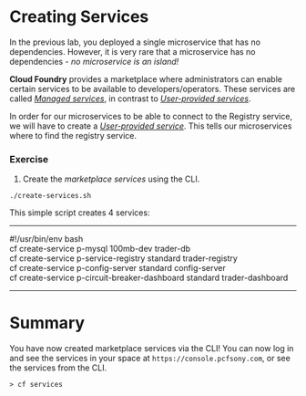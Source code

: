 # Creating Services
In the previous lab, you deployed a single microservice that has no dependencies. However, it is very rare that a microservice has no dependencies - *no microservice is an island!*

**Cloud Foundry** provides a marketplace where administrators can enable certain services to be available to developers/operators. These services are called [*Managed services*](http://docs.pivotal.io/pivotalcf/devguide/services/#managed-services), in contrast to [*User-provided services*](http://docs.pivotal.io/pivotalcf/devguide/services/#user-provided-services). 

In order for our microservices to be able to connect to the Registry service, we will have to create a [*User-provided service*](http://docs.pivotal.io/pivotalcf/devguide/services/user-provided.html). This tells our microservices where to find the registry service.

### Exercise
1. Create the *marketplace services* using the CLI.

  `./create-services.sh`

This simple script creates 4 services:

----

  #!/usr/bin/env bash<br>
  cf create-service p-mysql 100mb-dev trader-db<br>
  cf create-service p-service-registry standard trader-registry<br>
  cf create-service p-config-server standard config-server<br>
  cf create-service p-circuit-breaker-dashboard standard trader-dashboard<br>
  
----

# Summary
You have now created marketplace services via the CLI! You can now log in and see the services in your space at `https://console.pcfsony.com`, or see the services from the CLI.

  `> cf services`
